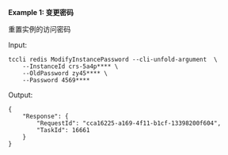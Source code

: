 **Example 1: 变更密码**

重置实例的访问密码

Input: 

```
tccli redis ModifyInstancePassword --cli-unfold-argument  \
    --InstanceId crs-5a4p**** \
    --OldPassword zy45**** \
    --Password 4569****
```

Output: 
```
{
    "Response": {
        "RequestId": "cca16225-a169-4f11-b1cf-13398200f604",
        "TaskId": 16661
    }
}
```

